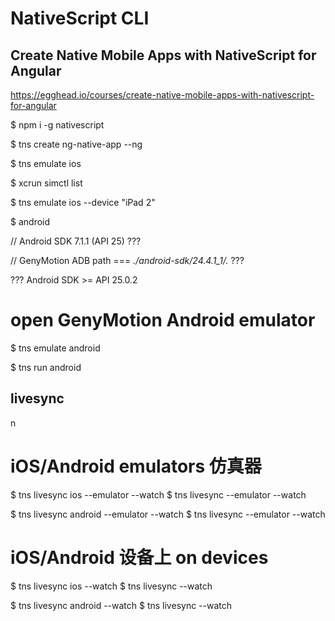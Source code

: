 # NativeScript CLI  




## Create Native Mobile Apps with NativeScript for Angular



https://egghead.io/courses/create-native-mobile-apps-with-nativescript-for-angular




$ npm i -g nativescript 


$ tns create ng-native-app --ng 


$ tns emulate ios

$ xcrun simctl list 

$ tns emulate ios --device "iPad 2"


$ android

// Android SDK  7.1.1 (API 25) ???

// GenyMotion ADB path === *./android-sdk/24.4.1_1/.* ???


??? Android SDK  >= API 25.0.2 





# open GenyMotion Android emulator

$ tns emulate android

$ tns run android




## livesync


n
# iOS/Android emulators 仿真器

$ tns livesync ios --emulator --watch
$ tns livesync --emulator --watch


$ tns livesync android --emulator --watch
$ tns livesync --emulator --watch


# iOS/Android 设备上 on devices

$ tns livesync ios --watch
$ tns livesync --watch

$ tns livesync android --watch
$ tns livesync --watch























